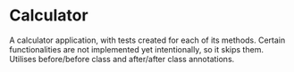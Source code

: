 # Calculator
A calculator application, with tests created for each of its methods. Certain functionalities are not implemented yet intentionally, so it skips them. Utilises before/before class and after/after class annotations.
